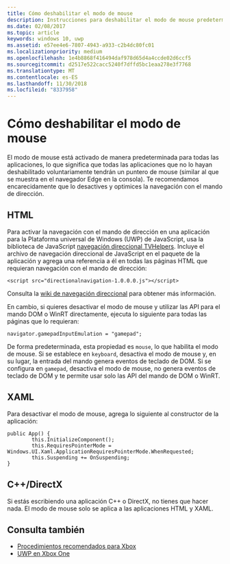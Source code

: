 ```yaml
---
title: Cómo deshabilitar el modo de mouse
description: Instrucciones para deshabilitar el modo de mouse predeterminado.
ms.date: 02/08/2017
ms.topic: article
keywords: windows 10, uwp
ms.assetid: e57ee4e6-7807-4943-a933-c2b4dc80fc01
ms.localizationpriority: medium
ms.openlocfilehash: 1e4b8868f416494daf978d65d4a4ccde02d6ccf5
ms.sourcegitcommit: d2517e522cacc5240f7dffd5bc1eaa278e3f7768
ms.translationtype: MT
ms.contentlocale: es-ES
ms.lasthandoff: 11/30/2018
ms.locfileid: "8337958"
---
```

# <a name="how-to-disable-mouse-mode"></a>Cómo deshabilitar el modo de mouse
El modo de mouse está activado de manera predeterminada para todas las aplicaciones, lo que significa que todas las aplicaciones que no lo hayan deshabilitado voluntariamente tendrán un puntero de mouse (similar al que se muestra en el navegador Edge en la consola). Te recomendamos encarecidamente que lo desactives y optimices la navegación con el mando de dirección.   
   
## <a name="html"></a>HTML   
Para activar la navegación con el mando de dirección en una aplicación para la Plataforma universal de Windows (UWP) de JavaScript, usa la biblioteca de JavaScript [navegación direccional TVHelpers](https://github.com/Microsoft/TVHelpers/wiki/Using-DirectionalNavigation). Incluye el archivo de navegación direccional de JavaScript en el paquete de la aplicación y agrega una referencia a él en todas las páginas HTML que requieran navegación con el mando de dirección:

```code
<script src="directionalnavigation-1.0.0.0.js"></script>
```
Consulta la [wiki de navegación direccional](https://github.com/Microsoft/TVHelpers/wiki/Using-DirectionalNavigation) para obtener más información.

En cambio, si quieres desactivar el modo de mouse y utilizar las API para el mando DOM o WinRT directamente, ejecuta lo siguiente para todas las páginas que lo requieran: 
   
```code
navigator.gamepadInputEmulation = "gamepad";
```   

   De forma predeterminada, esta propiedad es `mouse`, lo que habilita el modo de mouse. Si se establece en `keyboard`, desactiva el modo de mouse y, en su lugar, la entrada del mando genera eventos de teclado de DOM. Si se configura en `gamepad`, desactiva el modo de mouse, no genera eventos de teclado de DOM y te permite usar solo las API del mando de DOM o WinRT.

## <a name="xaml"></a>XAML    
Para desactivar el modo de mouse, agrega lo siguiente al constructor de la aplicación:   
   
```code
public App() {
        this.InitializeComponent();
        this.RequiresPointerMode = Windows.UI.Xaml.ApplicationRequiresPointerMode.WhenRequested;
        this.Suspending += OnSuspending;
}
```

## <a name="cdirectx"></a>C++/DirectX   
Si estás escribiendo una aplicación C++ o DirectX, no tienes que hacer nada. El modo de mouse solo se aplica a las aplicaciones HTML y XAML.

## <a name="see-also"></a>Consulta también
- [Procedimientos recomendados para Xbox](tailoring-for-xbox.md)
- [UWP en Xbox One](index.md)

